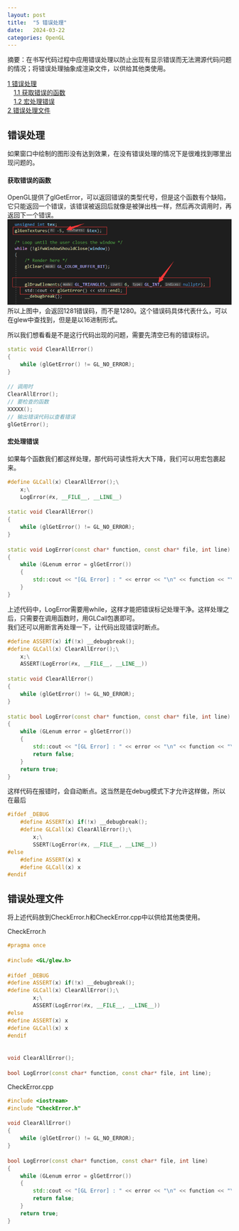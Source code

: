```yaml
---
layout: post
title:  "5 错误处理"
date:   2024-03-22
categories: OpenGL
---
```


摘要：在书写代码过程中应用错误处理以防止出现有显示错误而无法溯源代码问题的情况；将错误处理抽象成渲染文件，以供给其他类使用。   

[1 错误处理](#错误处理)  
&emsp;[1.1 获取错误的函数](#获取错误的函数)  
&emsp;[1.2 宏处理错误](#宏处理错误)   
[2 错误处理文件](#错误处理文件)   

## 错误处理
如果窗口中绘制的图形没有达到效果，在没有错误处理的情况下是很难找到哪里出现问题的。

#### 获取错误的函数
OpenGL提供了glGetError，可以返回错误的类型代号，但是这个函数有个缺陷，它只能返回一个错误，该错误被返回后就像是被弹出栈一样，然后再次调用时，再返回下一个错误。
![](../../../assets/OpenGL/5_1.png)  
所以上图中，会返回1281错误码，而不是1280。这个错误码具体代表什么，可以在glew中查找到，但是是以16进制形式。


所以我们想看看是不是这行代码出现的问题，需要先清空已有的错误标识。
```Cpp
static void ClearAllError()
{
	while (glGetError() != GL_NO_ERROR);
}

// 调用时
ClearAllError();
// 要检查的函数
XXXXX();
// 输出错误代码以查看错误
glGetError();
```

#### 宏处理错误
如果每个函数我们都这样处理，那代码可读性将大大下降，我们可以用宏包裹起来。

```Cpp
#define GLCall(x) ClearAllError();\
	x;\
	LogError(#x, __FILE__, __LINE__)

static void ClearAllError()
{
	while (glGetError() != GL_NO_ERROR);
}

static void LogError(const char* function, const char* file, int line)
{
	while (GLenum error = glGetError())
	{
		std::cout << "[GL Error] : " << error << "\n" << function << "\n" << file << " : " << line << std::endl;
	}
}
```
上述代码中，LogError需要用while，这样才能把错误标记处理干净。这样处理之后，只需要在调用函数时，用GLCall包裹即可。  
我们还可以用断言再处理一下，让代码出现错误时断点。  
```Cpp
#define ASSERT(x) if(!x) __debugbreak();
#define GLCall(x) ClearAllError();\
	x;\
	ASSERT(LogError(#x, __FILE__, __LINE__))

static void ClearAllError()
{
	while (glGetError() != GL_NO_ERROR);
}

static bool LogError(const char* function, const char* file, int line)
{
	while (GLenum error = glGetError())
	{
		std::cout << "[GL Error] : " << error << "\n" << function << "\n" << file << " : " << line << std::endl;
		return false;
	}
	return true;
}
```
这样代码在报错时，会自动断点。这当然是在debug模式下才允许这样做，所以在最后
```Cpp
#ifdef _DEBUG
	#define ASSERT(x) if(!x) __debugbreak();
	#define GLCall(x) ClearAllError();\
		x;\
		SSERT(LogError(#x, __FILE__, __LINE__))
#else
	#define ASSERT(x) x
	#define GLCall(x) x
#endif
```

## 错误处理文件
将上述代码放到CheckError.h和CheckError.cpp中以供给其他类使用。  

CheckError.h
```Cpp
#pragma once

#include <GL/glew.h>

#ifdef _DEBUG
#define ASSERT(x) if(!x) __debugbreak();
#define GLCall(x) ClearAllError();\
		x;\
		ASSERT(LogError(#x, __FILE__, __LINE__))
#else
#define ASSERT(x) x
#define GLCall(x) x
#endif


void ClearAllError();

bool LogError(const char* function, const char* file, int line);

```
CheckError.cpp
```Cpp
#include <iostream>
#include "CheckError.h"

void ClearAllError()
{
	while (glGetError() != GL_NO_ERROR);
}

bool LogError(const char* function, const char* file, int line)
{
	while (GLenum error = glGetError())
	{
		std::cout << "[GL Error] : " << error << "\n" << function << "\n" << file << " : " << line << std::endl;
		return false;
	}
	return true;
}
```
